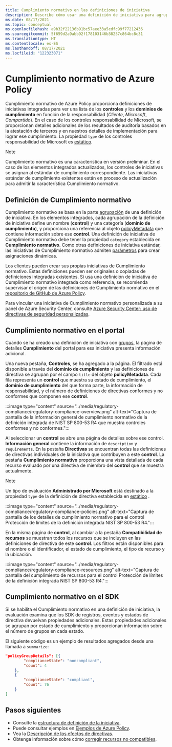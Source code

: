 ```yaml
---
title: Cumplimiento normativo en las definiciones de iniciativa
description: Describe cómo usar una definición de iniciativa para agrupar directivas por dominio normativo, como Access Control, Administración de configuración, etc.
ms.date: 08/17/2021
ms.topic: conceptual
ms.openlocfilehash: a9b32f22136b91bc57aee33a5cdfc99f77212436
ms.sourcegitcommit: 5f659d2a9abb92f178103146b38257c864bc8c31
ms.translationtype: HT
ms.contentlocale: es-ES
ms.lasthandoff: 08/17/2021
ms.locfileid: "122323071"
---
```

# <a name="regulatory-compliance-in-azure-policy"></a>Cumplimiento normativo de Azure Policy

Cumplimiento normativo de Azure Policy proporciona definiciones de iniciativas integradas para ver una lista de los **controles** y los **dominios de cumplimiento** en función de la responsabilidad (_Cliente_, _Microsoft_, _Compartido_).
En el caso de los controles responsabilidad de Microsoft, se proporcionan detalles adicionales de los resultados de auditoría basados en la atestación de terceros y en nuestros detalles de implementación para lograr ese cumplimiento.
La propiedad `type` de los controles responsabilidad de Microsoft es [estático](./definition-structure.md#type).

> [!NOTE]
> Cumplimiento normativo es una característica en versión preliminar. En el caso de los elementos integrados actualizados, los controles de iniciativas se asignan al estándar de cumplimiento correspondiente. Las iniciativas estándar de cumplimiento existentes están en proceso de actualización para admitir la característica Cumplimiento normativo.

## <a name="regulatory-compliance-defined"></a>Definición de Cumplimiento normativo

Cumplimiento normativo se basa en la parte [agrupación](./initiative-definition-structure.md#policy-definition-groups) de una definición de iniciativa. En los elementos integrados, cada agrupación de la definición de iniciativa define un nombre (**control**) y una categoría (**dominio de cumplimiento**), y proporciona una referencia al objeto [policyMetadata](./initiative-definition-structure.md#metadata-objects) que contiene información sobre ese **control**. Una definición de iniciativa de Cumplimiento normativo debe tener la propiedad `category` establecida en **Cumplimiento normativo**. Como otras definiciones de iniciativa estándar, las iniciativas de Cumplimiento normativo admiten [parámetros](./initiative-definition-structure.md#parameters) para crear asignaciones dinámicas.

Los clientes pueden crear sus propias iniciativas de Cumplimiento normativo. Estas definiciones pueden ser originales o copiadas de definiciones integradas existentes. Si usa una definición de iniciativa de Cumplimiento normativo integrada como referencia, se recomienda supervisar el origen de las definiciones de Cumplimiento normativo en el [repositorio de GitHub de Azure Policy](https://github.com/Azure/azure-policy/tree/master/built-in-policies/policySetDefinitions/Regulatory%20Compliance).

Para vincular una iniciativa de Cumplimiento normativo personalizada a su panel de Azure Security Center, consulte [Azure Security Center: uso de directivas de seguridad personalizadas](../../../security-center/custom-security-policies.md).

## <a name="regulatory-compliance-in-portal"></a>Cumplimiento normativo en el portal

Cuando se ha creado una definición de iniciativa con [grupos](./initiative-definition-structure.md#policy-definition-groups), la página de detalles **Cumplimiento** del portal para esa iniciativa presenta información adicional.

Una nueva pestaña, **Controles**, se ha agregado a la página. El filtrado está disponible a través del **dominio de cumplimiento** y las definiciones de directiva se agrupan por el campo `title` del objeto **policyMetadata**. Cada fila representa un **control** que muestra su estado de cumplimiento, el **dominio de cumplimiento** del que forma parte, la información de responsabilidad, y el número de definiciones de directivas conformes y no conformes que componen ese **control**.

:::image type="content" source="../media/regulatory-compliance/regulatory-compliance-overview.png" alt-text="Captura de pantalla de la información general de cumplimiento normativo de la definición integrada de NIST SP 800-53 R4 que muestra controles conformes y no conformes.":::

Al seleccionar un **control** se abre una página de detalles sobre ese control. **Información general** contiene la información de `description` y `requirements`. En la pestaña **Directivas** se encuentran todas las definiciones de directivas individuales de la iniciativa que contribuyen a este **control**. La pestaña **Cumplimiento normativo** proporciona una vista detallada de cada recurso evaluado por una directiva de miembro del **control** que se muestra actualmente.

> [!NOTE]
> Un tipo de evaluación **Administrado por Microsoft** está destinado a la propiedad `type` de la definición de directiva establecida en [estático](./definition-structure.md#type) .

:::image type="content" source="../media/regulatory-compliance/regulatory-compliance-policies.png" alt-text="Captura de pantalla de los detalles de cumplimiento normativo para el control Protección de límites de la definición integrada NIST SP 800-53 R4.":::

En la misma página de **control**, al cambiar a la pestaña **Compatibilidad de recursos** se muestran todos los recursos que se incluyen en las definiciones de directiva de este **control**. Los filtros están disponibles para el nombre o el identificador, el estado de cumplimiento, el tipo de recurso y la ubicación.

:::image type="content" source="../media/regulatory-compliance/regulatory-compliance-resources.png" alt-text="Captura de pantalla del cumplimiento de recursos para el control Protección de límites de la definición integrada NIST SP 800-53 R4.":::

## <a name="regulatory-compliance-in-sdk"></a>Cumplimiento normativo en el SDK

Si se habilita el Cumplimiento normativo en una definición de iniciativa, la evaluación examina que los SDK de registros, eventos y estados de directiva devuelvan propiedades adicionales. Estas propiedades adicionales se agrupan por estado de cumplimiento y proporcionan información sobre el número de grupos en cada estado.

El siguiente código es un ejemplo de resultados agregados desde una llamada a `summarize`:

```json
"policyGroupDetails": [{
        "complianceState": "noncompliant",
        "count": 4
    },
    {
        "complianceState": "compliant",
        "count": 76
    }
]
```

## <a name="next-steps"></a>Pasos siguientes

- Consulte la [estructura de definición de la iniciativa](./initiative-definition-structure.md).
- Puede consultar ejemplos en [Ejemplos de Azure Policy](../samples/index.md).
- Vea la [Descripción de los efectos de directivas](./effects.md).
- Obtenga información sobre cómo [corregir recursos no compatibles](../how-to/remediate-resources.md).
